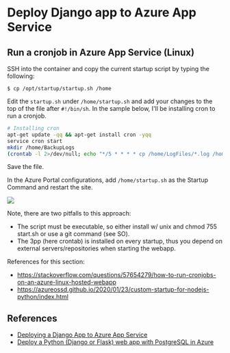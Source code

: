 # Deploy Django app to Azure App Service

## Run a cronjob in Azure App Service (Linux)

SSH into the container and copy the current startup script by typing the following:

```
$ cp /opt/startup/startup.sh /home
```

Edit the `startup.sh` under `/home/startup.sh` and add your changes to the top of the file after `#!/bin/sh`. In the sample below, I'll be installing cron to run a cronjob.

```sh
# Installing cron
apt-get update -qq && apt-get install cron -yqq
service cron start
mkdir /home/BackupLogs
(crontab -l 2>/dev/null; echo "*/5 * * * * cp /home/LogFiles/*.log /home/BackupLogs")|crontab
```

Save the file.

In the Azure Portal configurations, add `/home/startup.sh` as the Startup Command and restart the site.

![](https://i.stack.imgur.com/WMuGX.png)

Note, there are two pitfalls to this approach:
- The script must be executable, so either install w/ unix and chmod 755 start.sh or use a git command (see SO).
- The 3pp (here crontab) is installed on every startup, thus you depend on external servers/repositories when starting the webapp.


References for this section:

- https://stackoverflow.com/questions/57654279/how-to-run-cronjobs-on-an-azure-linux-hosted-webapp
- https://azureossd.github.io/2020/01/23/custom-startup-for-nodejs-python/index.html


## References

- [Deploying a Django App to Azure App Service](https://testdriven.io/blog/django-azure-app-service/)
- [Deploy a Python (Django or Flask) web app with PostgreSQL in Azure](https://learn.microsoft.com/en-us/azure/app-service/tutorial-python-postgresql-app?tabs=django%2Cwindows)
